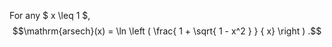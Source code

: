 For any $ x \leq 1 $, $$\mathrm{arsech}(x)
 = \ln \left ( \frac{ 1 + \sqrt{ 1 - x^2 } } { x} \right ) .$$
